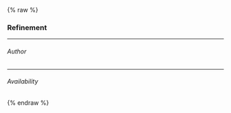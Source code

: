 ---
---

{% raw %}
<style>
#demo .body {
  display: grid;
  grid-template-areas: "demo-aside demo-main";
  grid-template-columns: 1fr 3fr;
  gap: 1rem;
}
#demo .aside {
  grid-area: demo-aside;
}
#demo .main {
  grid-area: demo-main;
}
</style>
<div class="body">
  <div class="aside">
    <h3>Refinement</h3>
    <hr>
    <h6>Author</h6>
    <div id="refinement-list-authors"></div>
    <hr>
    <h6>Availability</h6>
    <div id="refinement-list-availability"></div>
  </div>
  <div class="main">
    <div id="search-box" class="ais-SearchBox"></div>
    <div id="hits" class="rows-3"></div>
  </div>
</div>

<script>
const client = new MisoClient('...');

const search = instantsearch({
  searchClient: client.algolia.searchClient(),
  indexName: '',
});

search.addWidgets([
  instantsearch.widgets.configure({
    hitsPerPage: 6,
  }),
  instantsearch.widgets.refinementList({
    container: '#refinement-list-authors',
    attribute: 'authors',
  }),
  instantsearch.widgets.refinementList({
    container: '#refinement-list-availability',
    attribute: 'availability',
  }),
  instantsearch.widgets.searchBox({
    container: '#search-box',
    autofocus: true,
    searchAsYouType: false,
    showSubmit: true,
  }),
  instantsearch.widgets.infiniteHits({
    container: '#hits',
    templates: {
      item: `
        <div>
          <div class="title">{{ title }}</div>
          <div class="image">
            <img src="{{ cover_image }}">
          </div>
          <div class="footer">\${{ sale_price }}</div>
        </div>
      `,
    },
  }),
]);

search.start();
</script>
{% endraw %}
